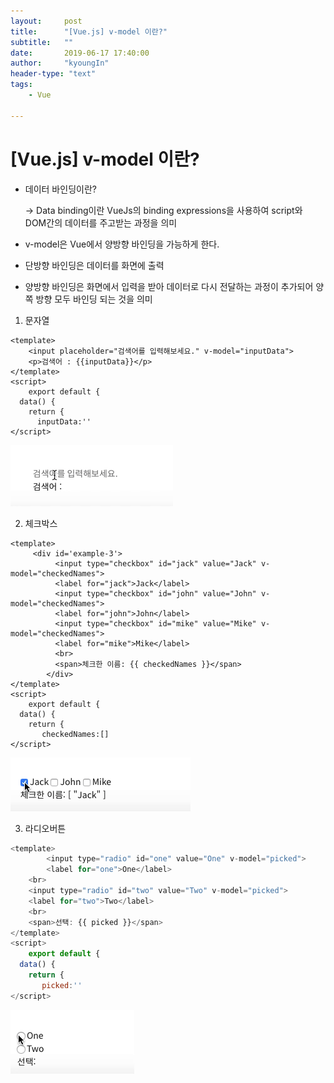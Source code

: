 ```yaml
---
layout:     post
title:      "[Vue.js] v-model 이란?"
subtitle:   ""
date:       2019-06-17 17:40:00
author:     "kyoungIn"
header-type: "text"
tags:
    - Vue

---
```


# [Vue.js] v-model 이란?

- 데이터 바인딩이란?

  -> Data binding이란 VueJs의 binding expressions을 사용하여 script와 DOM간의 데이터를 주고받는 과정을 의미

- v-model은 Vue에서 양방향 바인딩을 가능하게 한다.

- 단방향 바인딩은 데이터를 화면에 출력

-  양방향 바인딩은 화면에서 입력을 받아 데이터로 다시 전달하는 과정이 추가되어 양쪽 방향 모두 바인딩 되는 것을 의미





1. 문자열

```vue
<template>
	<input placeholder="검색어를 입력해보세요." v-model="inputData">
	<p>검색어 : {{inputData}}</p>
</template>
<script>
	export default {
  data() {
    return {
      inputData:''
</script>
```

![](https://github.com/ruddls00114/ruddls00114.github.io/blob/master/img/search_1.gif?raw=true)

2. 체크박스

```vue
<template>
	 <div id='example-3'>
          <input type="checkbox" id="jack" value="Jack" v-model="checkedNames">
          <label for="jack">Jack</label>
          <input type="checkbox" id="john" value="John" v-model="checkedNames">
          <label for="john">John</label>
          <input type="checkbox" id="mike" value="Mike" v-model="checkedNames">
          <label for="mike">Mike</label>
          <br>
          <span>체크한 이름: {{ checkedNames }}</span>
        </div>
</template>
<script>
	export default {
  data() {
    return {
       checkedNames:[]
</script>
```

![](https://github.com/ruddls00114/ruddls00114.github.io/blob/master/img/search_2.gif?raw=true)



3. 라디오버튼

```vue.js
<template>
	 	<input type="radio" id="one" value="One" v-model="picked">
		<label for="one">One</label>
    <br>
    <input type="radio" id="two" value="Two" v-model="picked">
    <label for="two">Two</label>
    <br>
    <span>선택: {{ picked }}</span>
</template>
<script>
	export default {
  data() {
    return {
       picked:''
</script>
```

![](https://github.com/ruddls00114/ruddls00114.github.io/blob/master/img/search_3.gif?raw=true)



